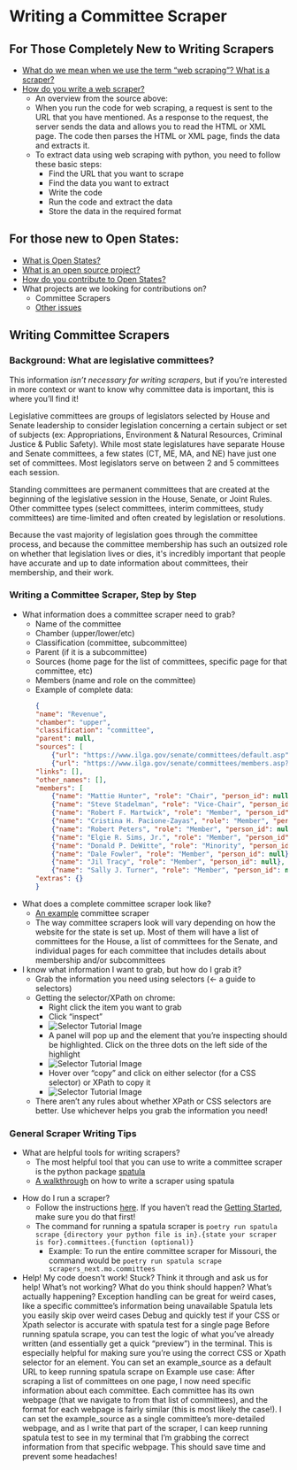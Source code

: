 # Writing a Committee Scraper

## For Those Completely New to Writing Scrapers
- [What do we mean when we use the term “web scraping”? What is a scraper?](https://data-lessons.github.io/library-webscraping-DEPRECATED/01-introduction/)
- [How do you write a web scraper?](https://www.edureka.co/blog/web-scraping-with-python/)
  * An overview from the source above:
  * When you run the code for web scraping, a request is sent to the URL that you have mentioned. As a response to the request, the server sends the data and allows you to read the HTML or XML page. The code then parses the HTML or XML page, finds the data and extracts it. 
  * To extract data using web scraping with python, you need to follow these basic steps:
    * Find the URL that you want to scrape
    * Find the data you want to extract
    * Write the code
    * Run the code and extract the data
    * Store the data in the required format 


## For those new to Open States:
- [What is Open States?](https://docs.openstates.org/#about-open-states)
- [What is an open source project?](https://opensource.com/resources/what-open-source)
- [How do you contribute to Open States?](https://docs.openstates.org/contributing/#getting-started)
- What projects are we looking for contributions on?
    * Committee Scrapers
    * [Other issues](https://github.com/openstates/issues/issues)


## Writing Committee Scrapers
### Background: What are legislative committees?
This information *isn’t necessary for writing scrapers*, but if you’re interested in more context or want to know why committee data is important, this is where you’ll find it! 

Legislative committees are groups of legislators selected by House and Senate leadership to consider legislation concerning a certain subject or set of subjects (ex: Appropriations, Environment & Natural Resources, Criminal Justice & Public Safety). While most state legislatures have separate House and Senate committees, a few states (CT, ME, MA, and NE) have just one set of committees. Most legislators serve on between 2 and 5 committees each session. 

Standing committees are permanent committees that are created at the beginning of the legislative session in the House, Senate, or Joint Rules. Other committee types (select committees, interim committees, study committees) are time-limited and often created by legislation or resolutions.

Because the vast majority of legislation goes through the committee process, and because the committee membership has such an outsized role on whether that legislation lives or dies, it's incredibly important that people have accurate and up to date information about committees, their membership, and their work. 

### Writing a Committee Scraper, Step by Step
- What information does a committee scraper need to grab?
  * Name of the committee
  * Chamber (upper/lower/etc)
  * Classification (committee, subcommittee)
  * Parent (if it is a subcommittee)
  * Sources (home page for the list of committees, specific page for that committee, etc)
  * Members (name and role on the committee)
  * Example of complete data: 
    ```json
    {
    "name": "Revenue", 
    "chamber": "upper",
    "classification": "committee", 
    "parent": null, 
    "sources": [
        {"url": "https://www.ilga.gov/senate/committees/default.asp", "note": "homepage"}, 
        {"url": "https://www.ilga.gov/senate/committees/members.asp?CommitteeID=2688", "note": ""}], 
    "links": [], 
    "other_names": [], 
    "members": [
        {"name": "Mattie Hunter", "role": "Chair", "person_id": null}, 
        {"name": "Steve Stadelman", "role": "Vice-Chair", "person_id": null}, 
        {"name": "Robert F. Martwick", "role": "Member", "person_id": null}, 
        {"name": "Cristina H. Pacione-Zayas", "role": "Member", "person_id": null}, 
        {"name": "Robert Peters", "role": "Member", "person_id": null}, 
        {"name": "Elgie R. Sims, Jr.", "role": "Member", "person_id": null}, 
        {"name": "Donald P. DeWitte", "role": "Minority", "person_id": null}, 
        {"name": "Dale Fowler", "role": "Member", "person_id": null}, 
        {"name": "Jil Tracy", "role": "Member", "person_id": null}, 
        {"name": "Sally J. Turner", "role": "Member", "person_id": null}], 
    "extras": {}
    }
    ```
- What does a complete committee scraper look like?
  * [An example](https://github.com/openstates/openstates-scrapers/blob/main/scrapers_next/mo/committees.py) committee scraper
  * The way committee scrapers look will vary depending on how the website for the state is set up. Most of them will have a list of committees for the House, a list of committees for the Senate, and individual pages for each committee that includes details about membership and/or subcommittees
- I know what information I want to grab, but how do I grab it?
  * Grab the information you need using selectors (<- a guide to selectors)
  * Getting the selector/XPath on chrome:
    * Right click the item you want to grab
    * Click “inspect”
    * ![Selector Tutorial Image](./contributing/images/selector_ex1.png "Selector Example 1")
    * A panel will pop up and the element that you’re inspecting should be highlighted. Click on the three dots on the left side of the highlight
    * ![Selector Tutorial Image](./contributing/images/selector_ex2.png "Selector Example 2")
    * Hover over “copy” and click on either selector (for a CSS selector) or XPath to copy it
    * ![Selector Tutorial Image](./contributing/images/selector_ex3.png "Selector Example 3")
  * There aren’t any rules about whether XPath or CSS selectors are better. Use whichever helps you grab the information you need!

### General Scraper Writing Tips 
- What are helpful tools for writing scrapers?
  * The most helpful tool that you can use to write a committee scraper is the python package [spatula](https://jamesturk.github.io/spatula/) 
  * [A walkthrough](https://jamesturk.github.io/spatula/scraper-basics/) on how to write a scraper using spatula 
* How do I run a scraper?
  * Follow the instructions [here](https://docs.openstates.org/contributing/scrapers/#running-spatula-scrapers). If you haven’t read the [Getting Started](https://docs.openstates.org/contributing/#getting-started), make sure you do that first!
  * The command for running a spatula scraper is `poetry run spatula scrape {directory your python file is in}.{state your scraper is for}.committees.{function (optional)}`
    * Example: To run the entire committee scraper for Missouri, the command would be `poetry run spatula scrape scrapers_next.mo.committees`
* Help! My code doesn't work! 
Stuck? Think it through and ask us for help!
What’s not working? What do you think should happen? What’s actually happening?
Exception handling can be great for weird cases, like a specific committee’s information being unavailable 
Spatula lets you easily skip over weird cases
Debug and quickly test if your CSS or Xpath selector is accurate with spatula test for a single page
Before running spatula scrape, you can test the logic of what you’ve already written (and essentially get a quick “preview”) in the terminal. This is especially helpful for making sure you’re using the correct CSS or Xpath selector for an element.
You can set an example_source as a default URL to keep running spatula scrape on
Example use case: After scraping a list of committees on one page, I now need specific information about each committee. Each committee has its own webpage (that we navigate to from that list of committees), and the format for each webpage is fairly similar (this is most likely the case!). I can set the example_source as a single committee’s more-detailed webpage, and as I write that part of the scraper, I can keep running spatula test to see in my terminal that I’m grabbing the correct information from that specific webpage.
This should save time and prevent some headaches!
  


    


